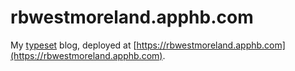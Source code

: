 rbwestmoreland.apphb.com
===

My [typeset](https://github.com/typeset/typeset) blog, deployed at [https://rbwestmoreland.apphb.com](https://rbwestmoreland.apphb.com).